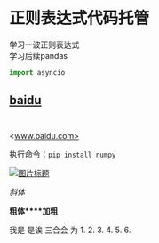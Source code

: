 # 正则表达式代码托管
学习一波正则表达式  
学习后续pandas  
```python
import asyncio

```

[baidu](www.baidu.com)  
&emsp;
----
<www.baidu.com>

执行命令：`pip install numpy`

[![图片标题](https://pandao.github.io/editor.md/images/logos/editormd-logo-180x180.png "Pandao editor.md")](www.baidu.com)  

*斜体*

**粗体****加粗**

我是 是诶 三合会&nbsp;为
1.
2.
3.
4.
5.
6.
